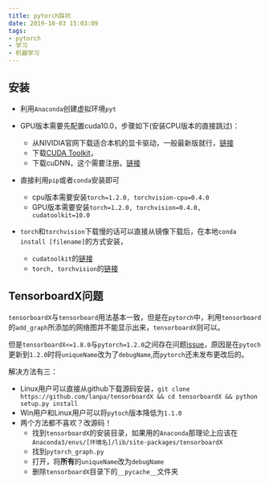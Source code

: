 ```yaml
---
title: pytorch踩坑
date: 2019-10-03 15:03:09
tags:
- pytorch
- 学习
- 机器学习
---
```

## 安装

- 利用`Anaconda`创建虚拟环境`pyt`

- GPU版本需要先配置cuda10.0，步骤如下(安装CPU版本的直接跳过)：
    - 从NIVIDIA官网下载适合本机的显卡驱动，一般最新版就行，[链接](https://www.nvidia.com/Download/index.aspx?lang=en-us)
    <!-- more -->
    - 下载[CUDA Toolkit](https://developer.nvidia.com/cuda-10.0-download-archive?target_os=Windows&target_arch=x86_64&target_version=10&target_type=exelocal)，
    - 下载cuDNN，这个需要注册。[链接](https://developer.nvidia.com/rdp/form/cudnn-download-survey)

- 直接利用`pip`或者`conda`安装即可
    - cpu版本需要安装`torch=1.2.0, torchvision-cpu=0.4.0`
    - GPU版本需要安装`torch=1.2.0, torchvision=0.4.0, cudatoolkit=10.0`

- `torch`和`torchvision`下载慢的话可以直接从镜像下载后，在本地`conda install [filename]`的方式安装，
    - `cudatoolkit`的[链接](https://mirrors.tuna.tsinghua.edu.cn/anaconda/pkgs/main/win-64/cudatoolkit-10.0.130-0.tar.bz2)
    - `torch, torchvision`的[链接](https://mirrors.tuna.tsinghua.edu.cn/anaconda/cloud/pytorch/)

## TensorboardX问题

`tensorboardX`与`tensorboard`用法基本一致，但是在`pytorch`中，利用`tensorboard`的`add_graph`所添加的网络图并不能显示出来，`tensorboardX`则可以。

但是`tensorboardX<=1.8.0`与`pytorch=1.2.0`之间存在问题[issue](https://github.com/lanpa/tensorboardX/issues/483)，原因是在`pytoch`更新到`1.2.0`时将`uniqueName`改为了`debugName`,而`pytorch`还未发布更改后的。

解决方法有三：
- Linux用户可以直接从github下载源码安装，`git clone https://github.com/lanpa/tensorboardX && cd tensorboardX && python setup.py install`
- Win用户和Linux用户可以将`pytoch`版本降低为`1.1.0`
- 两个方法都不喜欢？改源码！
    - 找到`tensorboardX`的安装目录，如果用的`Anaconda`那理论上应该在`Anaconda3/envs/[环境名]/lib/site-packages/tensorboardX`
    - 找到`pytorch_graph.py`
    - 打开，将**所有**的`uniqueName`改为`debugName`
    - 删除`tensorboardX`目录下的`__pycache__`文件夹
